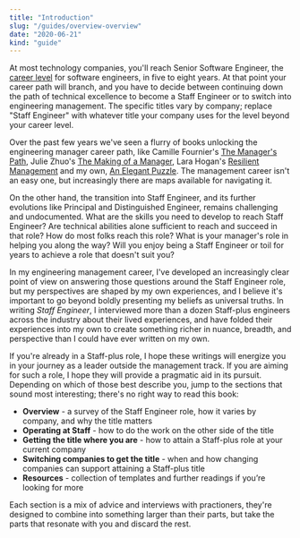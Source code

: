 ```yaml
---
title: "Introduction"
slug: "/guides/overview-overview"
date: "2020-06-21"
kind: "guide"
---
```





At most technology companies, you'll reach Senior Software Engineer, the [career level](https://lethain.com/mailbag-beyond-career-level/)
for software engineers, in five to eight years.
At that point your career path will branch, and you have to decide between
continuing down the path of technical excellence to become a Staff Engineer
or to switch into engineering management.
The specific titles vary by company;
replace "Staff Engineer" with whatever title your company uses for the level beyond your career level.

Over the past few years we've seen a flurry of books unlocking the engineering manager career path, like
Camille Fournier's [The Manager's Path](https://www.amazon.com/Managers-Path-Leaders-Navigating-Growth/dp/1491973897),
Julie Zhuo's [The Making of a Manager](https://www.amazon.com/Making-Manager-What-Everyone-Looks/dp/0735219567/),
Lara Hogan's [Resilient Management](https://resilient-management.com)
and my own, [An Elegant Puzzle](https://www.amazon.com/Elegant-Puzzle-Systems-Engineering-Management/dp/1732265186).
The management career isn't an easy one, but increasingly there are maps available for navigating it.

On the other hand, the transition into Staff Engineer, and its further evolutions like
Principal and Distinguished Engineer,
remains challenging and undocumented. What are the skills you need to develop to reach Staff Engineer?
Are technical abilities alone sufficient to reach and succeed in that role?
How do most folks reach this role?
What is your manager's role in helping you along the way?
Will you enjoy being a Staff Engineer or toil for years to achieve a role that doesn't suit you?

In my engineering management career, I've developed an increasingly clear point of view on
answering those questions around the Staff Engineer role,
but my perspectives are shaped by my own experiences, and I believe it's important
to go beyond boldly presenting my beliefs as universal truths.
In writing *Staff Engineer*, I interviewed more than a dozen Staff-plus engineers across the industry
about their lived experiences, and have folded their experiences into my own to create
something richer in nuance, breadth, and perspective than I could have ever written on my own.

If you're already in a Staff-plus role, I hope these writings will energize you in your
journey as a leader outside the management track. If you are aiming for such a role, I hope
they will provide a pragmatic aid in its pursuit.
Depending on which of those best describe you, jump to the sections that sound most interesting;
there's no right way to read this book:

*   **Overview** - a survey of the Staff Engineer role, how it varies by company, and why the title matters
*   **Operating at Staff** - how to do  the work on the other side of the title
*   **Getting the title where you are** - how to attain a Staff-plus role at your current company
*   **Switching companies to get the title** - when and how changing companies can support attaining a Staff-plus title
*   **Resources** - collection of templates and further readings if you’re looking for more

Each section is a mix of advice and interviews with practioners, they're designed to combine into something
larger than their parts, but take the parts that resonate with you and discard the rest.
